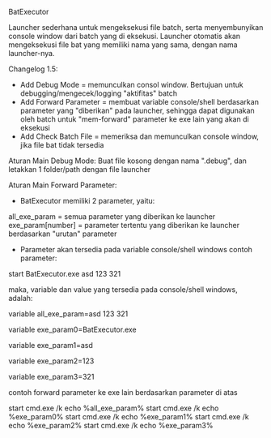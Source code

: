 BatExecutor

Launcher sederhana untuk mengeksekusi file batch, serta menyembunyikan console window dari batch yang di eksekusi.
Launcher otomatis akan mengeksekusi file bat yang memiliki nama yang sama, dengan nama launcher-nya.

Changelog 1.5:
* Add Debug Mode = memunculkan consol window. Bertujuan untuk debugging/mengecek/logging "aktifitas" batch
* Add Forward Parameter = membuat variable console/shell berdasarkan parameter yang "diberikan" pada launcher, sehingga dapat digunakan oleh batch untuk "mem-forward" parameter ke exe lain yang akan di eksekusi
* Add Check Batch File = memeriksa dan memunculkan console window, jika file bat tidak tersedia

Aturan Main Debug Mode:
Buat file kosong dengan nama ".debug", dan letakkan 1 folder/path dengan file launcher

Aturan Main Forward Parameter:
* BatExecutor memiliki 2 parameter, yaitu:

all_exe_param = semua parameter yang diberikan ke launcher
exe_param[number] = parameter tertentu yang diberikan ke launcher berdasarkan "urutan" parameter

* Parameter akan tersedia pada variable console/shell windows
contoh parameter:

start BatExecutor.exe asd 123 321

maka, variable dan value yang tersedia pada console/shell windows, adalah:

variable all_exe_param=asd 123 321

variable exe_param0=BatExecutor.exe

variable exe_param1=asd

variable exe_param2=123

variable exe_param3=321

contoh forward parameter ke exe lain berdasarkan parameter di atas

start cmd.exe /k echo %all_exe_param%
start cmd.exe /k echo %exe_param0%
start cmd.exe /k echo %exe_param1%
start cmd.exe /k echo %exe_param2%
start cmd.exe /k echo %exe_param3%
